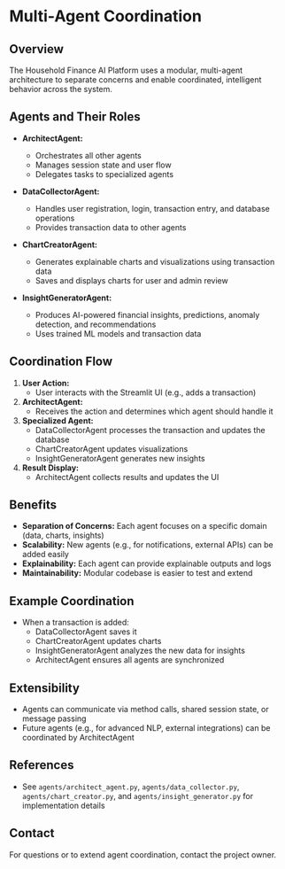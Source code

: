# Multi-Agent Coordination

## Overview
The Household Finance AI Platform uses a modular, multi-agent architecture to separate concerns and enable coordinated, intelligent behavior across the system.

## Agents and Their Roles
- **ArchitectAgent:**
  - Orchestrates all other agents
  - Manages session state and user flow
  - Delegates tasks to specialized agents

- **DataCollectorAgent:**
  - Handles user registration, login, transaction entry, and database operations
  - Provides transaction data to other agents

- **ChartCreatorAgent:**
  - Generates explainable charts and visualizations using transaction data
  - Saves and displays charts for user and admin review

- **InsightGeneratorAgent:**
  - Produces AI-powered financial insights, predictions, anomaly detection, and recommendations
  - Uses trained ML models and transaction data

## Coordination Flow
1. **User Action:**
   - User interacts with the Streamlit UI (e.g., adds a transaction)
2. **ArchitectAgent:**
   - Receives the action and determines which agent should handle it
3. **Specialized Agent:**
   - DataCollectorAgent processes the transaction and updates the database
   - ChartCreatorAgent updates visualizations
   - InsightGeneratorAgent generates new insights
4. **Result Display:**
   - ArchitectAgent collects results and updates the UI

## Benefits
- **Separation of Concerns:** Each agent focuses on a specific domain (data, charts, insights)
- **Scalability:** New agents (e.g., for notifications, external APIs) can be added easily
- **Explainability:** Each agent can provide explainable outputs and logs
- **Maintainability:** Modular codebase is easier to test and extend

## Example Coordination
- When a transaction is added:
  - DataCollectorAgent saves it
  - ChartCreatorAgent updates charts
  - InsightGeneratorAgent analyzes the new data for insights
  - ArchitectAgent ensures all agents are synchronized

## Extensibility
- Agents can communicate via method calls, shared session state, or message passing
- Future agents (e.g., for advanced NLP, external integrations) can be coordinated by ArchitectAgent

## References
- See `agents/architect_agent.py`, `agents/data_collector.py`, `agents/chart_creator.py`, and `agents/insight_generator.py` for implementation details

## Contact
For questions or to extend agent coordination, contact the project owner.

